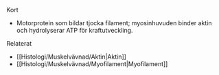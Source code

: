 Kort
- Motorprotein som bildar tjocka filament; myosinhuvuden binder aktin och hydrolyserar ATP för kraftutveckling.

Relaterat
- [[Histologi/Muskelvävnad/Aktin|Aktin]]
- [[Histologi/Muskelvävnad/Myofilament|Myofilament]]

